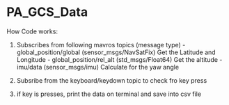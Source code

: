# PA_GCS_Data

How Code works:
1) Subscribes from following mavros topics (message type)
        - global_position/global (sensor_msgs/NavSatFix)
              Get the Latitude and Longitude
        - global_position/rel_alt (std_msgs/Float64)
              Get the altitude
        - imu/data (sensor_msgs/imu)
              Calculate for the yaw angle

2) Subsribe from the keyboard/keydown topic to check fro key press
3) if key is presses, print the data on terminal and save into csv file
